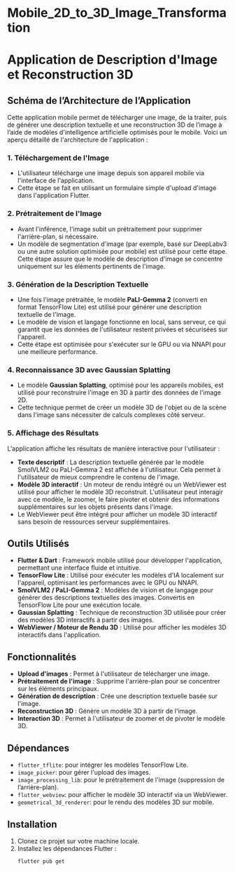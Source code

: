 # Mobile_2D_to_3D_Image_Transformation

# Application de Description d'Image et Reconstruction 3D

## Schéma de l’Architecture de l’Application

Cette application mobile permet de télécharger une image, de la traiter, puis de générer une description textuelle et une reconstruction 3D de l’image à l’aide de modèles d'intelligence artificielle optimisés pour le mobile. Voici un aperçu détaillé de l'architecture de l'application :

### 1. **Téléchargement de l'Image**
- L'utilisateur télécharge une image depuis son appareil mobile via l'interface de l'application.
- Cette étape se fait en utilisant un formulaire simple d'upload d'image dans l'application Flutter.

### 2. **Prétraitement de l'Image**
- Avant l'inférence, l'image subit un prétraitement pour supprimer l'arrière-plan, si nécessaire.
- Un modèle de segmentation d'image (par exemple, basé sur DeepLabv3 ou une autre solution optimisée pour mobile) est utilisé pour cette étape. Cette étape assure que le modèle de description d'image se concentre uniquement sur les éléments pertinents de l'image.

### 3. **Génération de la Description Textuelle**
- Une fois l'image prétraitée, le modèle **PaLI-Gemma 2** (converti en format TensorFlow Lite) est utilisé pour générer une description textuelle de l'image.
- Le modèle de vision et langage fonctionne en local, sans serveur, ce qui garantit que les données de l'utilisateur restent privées et sécurisées sur l'appareil.
- Cette étape est optimisée pour s'exécuter sur le GPU ou via NNAPI pour une meilleure performance.

### 4. **Reconnaissance 3D avec Gaussian Splatting**
- Le modèle **Gaussian Splatting**, optimisé pour les appareils mobiles, est utilisé pour reconstruire l'image en 3D à partir des données de l'image 2D.
- Cette technique permet de créer un modèle 3D de l'objet ou de la scène dans l'image sans nécessiter de calculs complexes côté serveur.

### 5. **Affichage des Résultats**
L'application affiche les résultats de manière interactive pour l'utilisateur :
- **Texte descriptif** : La description textuelle générée par le modèle SmolVLM2 ou PaLI-Gemma 2 est affichée à l'utilisateur. Cela permet à l'utilisateur de mieux comprendre le contenu de l'image.
- **Modèle 3D interactif** : Un moteur de rendu intégré ou un WebViewer est utilisé pour afficher le modèle 3D reconstruit. L'utilisateur peut interagir avec ce modèle, le zoomer, le faire pivoter et obtenir des informations supplémentaires sur les objets présents dans l'image.
- Le WebViewer peut être intégré pour afficher un modèle 3D interactif sans besoin de ressources serveur supplémentaires.

## Outils Utilisés

- **Flutter & Dart** : Framework mobile utilisé pour développer l'application, permettant une interface fluide et intuitive.
- **TensorFlow Lite** : Utilisé pour exécuter les modèles d'IA localement sur l'appareil, optimisant les performances avec le GPU ou NNAPI.
- **SmolVLM2 / PaLI-Gemma 2** : Modèles de vision et de langage pour générer des descriptions textuelles des images. Convertis en TensorFlow Lite pour une exécution locale.
- **Gaussian Splatting** : Technique de reconstruction 3D utilisée pour créer des modèles 3D interactifs à partir des images.
- **WebViewer / Moteur de Rendu 3D** : Utilisé pour afficher les modèles 3D interactifs dans l'application.

## Fonctionnalités
- **Upload d'images** : Permet à l'utilisateur de télécharger une image.
- **Prétraitement de l'image** : Supprime l'arrière-plan pour se concentrer sur les éléments principaux.
- **Génération de description** : Crée une description textuelle basée sur l'image.
- **Reconstruction 3D** : Génère un modèle 3D à partir de l'image.
- **Interaction 3D** : Permet à l'utilisateur de zoomer et de pivoter le modèle 3D.

## Dépendances
- `flutter_tflite`: pour intégrer les modèles TensorFlow Lite.
- `image_picker`: pour gérer l'upload des images.
- `image_processing_lib`: pour le prétraitement de l'image (suppression de l’arrière-plan).
- `flutter_webview`: pour afficher le modèle 3D interactif via un WebViewer.
- `geometrical_3d_renderer`: pour le rendu des modèles 3D sur mobile.

## Installation

1. Clonez ce projet sur votre machine locale.
2. Installez les dépendances Flutter :
   ```bash
   flutter pub get
